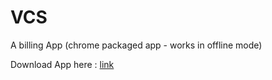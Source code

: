 VCS
===

A billing App  (chrome packaged app - works in offline mode)


Download App here :
[link](https://github.com/n4nagappan/VCS/raw/master/VCS.crx)
